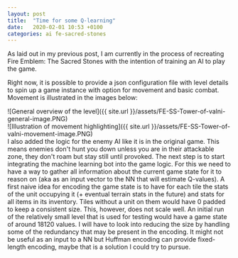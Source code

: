 ```yaml
---
layout: post
title:  "Time for some Q-learning"
date:   2020-02-01 10:53 +0100
categories: ai fe-sacred-stones
---
```


As laid out in my previous post, I am currently in the process of recreating Fire Emblem: The Sacred Stones with the intention of training an AI to play the game.

Right now, it is possible to provide a json configuration file with level details to spin up a game instance with option for movement and basic combat. Movement is illustrated in the images below:

<span style="float: left">
![General overview of the level]({{ site.url }}/assets/FE-SS-Tower-of-valni-general-image.PNG)
</span>
<span style="float: right">
![Illustration of movement highlighting]({{ site.url }}/assets/FE-SS-Tower-of-valni-movement-image.PNG)
</span>

I also added the logic for the enemy AI like it is in the original game. This means enemies don't hunt you down unless you are in their attackable zone, they don't roam but stay still until provoked. The next step is to start integrating the machine learning bot into the game logic. For this we need to have a way to gather all information about the current game state for it to reason on (aka as an input vector to the NN that will estimate Q-values). A first naive idea for encoding the game state is to have for each tile the stats of the unit occupying it (+ eventual terrain stats in the future) and stats for all items in its inventory. Tiles without a unit on them would have 0 padded to keep a consistent size. This, however, does not scale well. An initial run of the relatively small level that is used for testing would have a game state of around 18120 values. I will have to look into reducing the size by handling some of the redundancy that may be present in the encoding. It might not be useful as an input to a NN but Huffman encoding can provide fixed-length encoding, maybe that is a solution I could try to pursue.